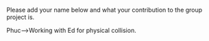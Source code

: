Please add your name below and what your contribution to the group project is.

Phuc-->Working with Ed for physical collision. 
